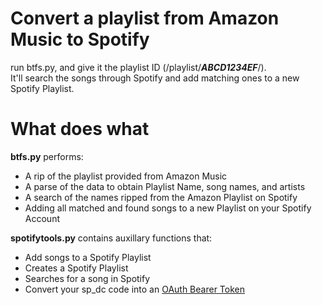 # Convert a playlist from Amazon Music to Spotify
run btfs.py, and give it the playlist ID (/playlist/**_ABCD1234EF_**/). <br>
It'll search the songs through Spotify and add matching ones to a new Spotify Playlist.

# What does what
**btfs.py** performs:
* A rip of the playlist provided from Amazon Music
* A parse of the data to obtain Playlist Name, song names, and artists
* A search of the names ripped from the Amazon Playlist on Spotify
* Adding all matched and found songs to a new Playlist on your Spotify Account

**spotifytools.py** contains auxillary functions that:
* Add songs to a Spotify Playlist
* Creates a Spotify Playlist
* Searches for a song in Spotify
* Convert your sp_dc code into an [OAuth Bearer Token](https://www.oauth.com/oauth2-servers/differences-between-oauth-1-2/bearer-tokens/)
